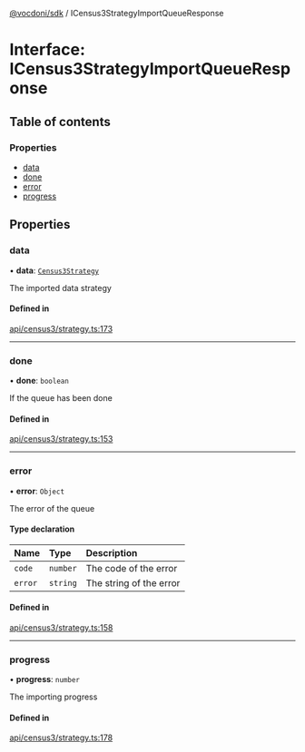 [@vocdoni/sdk](/sdk) / ICensus3StrategyImportQueueResponse

# Interface: ICensus3StrategyImportQueueResponse

## Table of contents

### Properties

- [data](ICensus3StrategyImportQueueResponse#data)
- [done](ICensus3StrategyImportQueueResponse#done)
- [error](ICensus3StrategyImportQueueResponse#error)
- [progress](ICensus3StrategyImportQueueResponse#progress)

## Properties

### data

• **data**: [`Census3Strategy`](../sdk-reference#census3strategy)

The imported data strategy

#### Defined in

[api/census3/strategy.ts:173](https://github.com/vocdoni/vocdoni-sdk/blob/1053e59/src/api/census3/strategy.ts#L173)

___

### done

• **done**: `boolean`

If the queue has been done

#### Defined in

[api/census3/strategy.ts:153](https://github.com/vocdoni/vocdoni-sdk/blob/1053e59/src/api/census3/strategy.ts#L153)

___

### error

• **error**: `Object`

The error of the queue

#### Type declaration

| Name | Type | Description |
| :------ | :------ | :------ |
| `code` | `number` | The code of the error |
| `error` | `string` | The string of the error |

#### Defined in

[api/census3/strategy.ts:158](https://github.com/vocdoni/vocdoni-sdk/blob/1053e59/src/api/census3/strategy.ts#L158)

___

### progress

• **progress**: `number`

The importing progress

#### Defined in

[api/census3/strategy.ts:178](https://github.com/vocdoni/vocdoni-sdk/blob/1053e59/src/api/census3/strategy.ts#L178)
